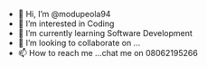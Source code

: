 - 👋 Hi, I’m @modupeola94
- 👀 I’m interested in Coding
- 🌱 I’m currently learning Software Development
- 💞️ I’m looking to collaborate on ...
- 📫 How to reach me ...chat me on 08062195266

<!---
modupeola94/modupeola94 is a ✨ special ✨ repository because its `README.md` (this file) appears on your GitHub profile.
You can click the Preview link to take a look at your changes.
--->
